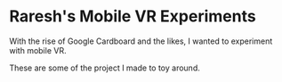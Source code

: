# Raresh's Mobile VR Experiments
With the rise of Google Cardboard and the likes, I wanted to experiment with mobile VR.

These are some of the project I made to toy around.
